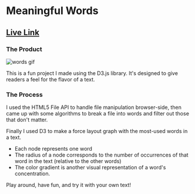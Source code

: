 # Meaningful Words

## [Live Link](https://th0r0nd0r.github.io/meaningful-words/)


### The Product

![words gif](https://user-images.githubusercontent.com/29419913/33779416-b52c747e-dc01-11e7-8eb6-06b684f55090.gif)

This is a fun project I made using the D3.js library.  It's designed to give readers a feel for the flavor of a text.

### The Process

I used the HTML5 File API to handle file manipulation browser-side, then came up with some algorithms to break a file into words and filter out those that don't matter.

Finally I used D3 to make a force layout graph with the most-used words in a text.

- Each node represents one word
- The radius of a node corresponds to the number of occurrences of that word in the text (relative to the other words)
- The color gradient is another visual representation of a word's concentration.

Play around, have fun, and try it with your own text!

